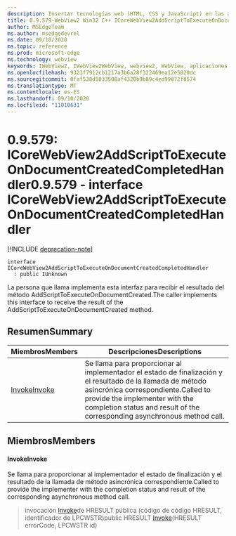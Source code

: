 ```yaml
---
description: Insertar tecnologías web (HTML, CSS y JavaScript) en las aplicaciones nativas con el control Microsoft Edge WebView2
title: 0.9.579-WebView2 Win32 C++ ICoreWebView2AddScriptToExecuteOnDocumentCreatedCompletedHandler
author: MSEdgeTeam
ms.author: msedgedevrel
ms.date: 09/10/2020
ms.topic: reference
ms.prod: microsoft-edge
ms.technology: webview
keywords: IWebView2, IWebView2WebView, webview2, WebView, aplicaciones Win32, Win32, Edge, ICoreWebView2, ICoreWebView2Controller, control de explorador, HTML Edge, ICoreWebView2AddScriptToExecuteOnDocumentCreatedCompletedHandler
ms.openlocfilehash: 9321f7912cb1217a3b6a28f322469ea12e5820dc
ms.sourcegitcommit: 0faf538d5033508af4320b9b89c4ed99872f0574
ms.translationtype: MT
ms.contentlocale: es-ES
ms.lasthandoff: 09/10/2020
ms.locfileid: "11010631"
---
```

# <span data-ttu-id="61b8a-104">0.9.579: ICoreWebView2AddScriptToExecuteOnDocumentCreatedCompletedHandler</span><span class="sxs-lookup"><span data-stu-id="61b8a-104">0.9.579 - interface ICoreWebView2AddScriptToExecuteOnDocumentCreatedCompletedHandler</span></span> 

[!INCLUDE [deprecation-note](../../includes/deprecation-note.md)]

```
interface ICoreWebView2AddScriptToExecuteOnDocumentCreatedCompletedHandler
  : public IUnknown
```

<span data-ttu-id="61b8a-105">La persona que llama implementa esta interfaz para recibir el resultado del método AddScriptToExecuteOnDocumentCreated.</span><span class="sxs-lookup"><span data-stu-id="61b8a-105">The caller implements this interface to receive the result of the AddScriptToExecuteOnDocumentCreated method.</span></span>

## <span data-ttu-id="61b8a-106">Resumen</span><span class="sxs-lookup"><span data-stu-id="61b8a-106">Summary</span></span>

 <span data-ttu-id="61b8a-107">Miembros</span><span class="sxs-lookup"><span data-stu-id="61b8a-107">Members</span></span>                        | <span data-ttu-id="61b8a-108">Descripciones</span><span class="sxs-lookup"><span data-stu-id="61b8a-108">Descriptions</span></span>
--------------------------------|---------------------------------------------
[<span data-ttu-id="61b8a-109">Invoke</span><span class="sxs-lookup"><span data-stu-id="61b8a-109">Invoke</span></span>](#invoke) | <span data-ttu-id="61b8a-110">Se llama para proporcionar al implementador el estado de finalización y el resultado de la llamada de método asincrónica correspondiente.</span><span class="sxs-lookup"><span data-stu-id="61b8a-110">Called to provide the implementer with the completion status and result of the corresponding asynchronous method call.</span></span>

## <span data-ttu-id="61b8a-111">Miembros</span><span class="sxs-lookup"><span data-stu-id="61b8a-111">Members</span></span>

#### <span data-ttu-id="61b8a-112">Invoke</span><span class="sxs-lookup"><span data-stu-id="61b8a-112">Invoke</span></span> 

<span data-ttu-id="61b8a-113">Se llama para proporcionar al implementador el estado de finalización y el resultado de la llamada de método asincrónica correspondiente.</span><span class="sxs-lookup"><span data-stu-id="61b8a-113">Called to provide the implementer with the completion status and result of the corresponding asynchronous method call.</span></span>

> <span data-ttu-id="61b8a-114">invocación [Invoke](#invoke)de HRESULT pública (código de código HRESULT, identificador de LPCWSTR)</span><span class="sxs-lookup"><span data-stu-id="61b8a-114">public HRESULT [Invoke](#invoke)(HRESULT errorCode, LPCWSTR id)</span></span>


